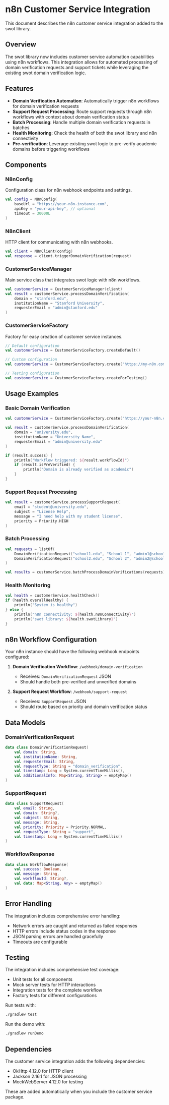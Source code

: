 # n8n Customer Service Integration

This document describes the n8n customer service integration added to the swot library.

## Overview

The swot library now includes customer service automation capabilities using n8n workflows. This integration allows for automated processing of domain verification requests and support tickets while leveraging the existing swot domain verification logic.

## Features

- **Domain Verification Automation**: Automatically trigger n8n workflows for domain verification requests
- **Support Request Processing**: Route support requests through n8n workflows with context about domain verification status
- **Batch Processing**: Handle multiple domain verification requests in batches
- **Health Monitoring**: Check the health of both the swot library and n8n connectivity
- **Pre-verification**: Leverage existing swot logic to pre-verify academic domains before triggering workflows

## Components

### N8nConfig
Configuration class for n8n webhook endpoints and settings.

```kotlin
val config = N8nConfig(
    baseUrl = "https://your-n8n-instance.com",
    apiKey = "your-api-key", // optional
    timeout = 30000L
)
```

### N8nClient
HTTP client for communicating with n8n webhooks.

```kotlin
val client = N8nClient(config)
val response = client.triggerDomainVerification(request)
```

### CustomerServiceManager
Main service class that integrates swot logic with n8n workflows.

```kotlin
val customerService = CustomerServiceManager(client)
val result = customerService.processDomainVerification(
    domain = "stanford.edu",
    institutionName = "Stanford University", 
    requesterEmail = "admin@stanford.edu"
)
```

### CustomerServiceFactory
Factory for easy creation of customer service instances.

```kotlin
// Default configuration
val customerService = CustomerServiceFactory.createDefault()

// Custom configuration
val customerService = CustomerServiceFactory.create("https://my-n8n.com", "api-key")

// Testing configuration
val customerService = CustomerServiceFactory.createForTesting()
```

## Usage Examples

### Basic Domain Verification
```kotlin
val customerService = CustomerServiceFactory.create("https://your-n8n.com")

val result = customerService.processDomainVerification(
    domain = "university.edu",
    institutionName = "University Name",
    requesterEmail = "admin@university.edu"
)

if (result.success) {
    println("Workflow triggered: ${result.workflowId}")
    if (result.isPreVerified) {
        println("Domain is already verified as academic")
    }
}
```

### Support Request Processing
```kotlin
val result = customerService.processSupportRequest(
    email = "student@university.edu",
    subject = "License Help",
    message = "I need help with my student license",
    priority = Priority.HIGH
)
```

### Batch Processing
```kotlin
val requests = listOf(
    DomainVerificationRequest("school1.edu", "School 1", "admin1@school1.edu"),
    DomainVerificationRequest("school2.edu", "School 2", "admin2@school2.edu")
)

val results = customerService.batchProcessDomainVerifications(requests)
```

### Health Monitoring
```kotlin
val health = customerService.healthCheck()
if (health.overallHealthy) {
    println("System is healthy")
} else {
    println("n8n connectivity: ${health.n8nConnectivity}")
    println("swot library: ${health.swotLibrary}")
}
```

## n8n Workflow Configuration

Your n8n instance should have the following webhook endpoints configured:

1. **Domain Verification Workflow**: `/webhook/domain-verification`
   - Receives: `DomainVerificationRequest` JSON
   - Should handle both pre-verified and unverified domains
   
2. **Support Request Workflow**: `/webhook/support-request`
   - Receives: `SupportRequest` JSON
   - Should route based on priority and domain verification status

## Data Models

### DomainVerificationRequest
```kotlin
data class DomainVerificationRequest(
    val domain: String,
    val institutionName: String,
    val requesterEmail: String,
    val requestType: String = "domain_verification",
    val timestamp: Long = System.currentTimeMillis(),
    val additionalInfo: Map<String, String> = emptyMap()
)
```

### SupportRequest
```kotlin
data class SupportRequest(
    val email: String,
    val domain: String?,
    val subject: String,
    val message: String,
    val priority: Priority = Priority.NORMAL,
    val requestType: String = "support",
    val timestamp: Long = System.currentTimeMillis()
)
```

### WorkflowResponse
```kotlin
data class WorkflowResponse(
    val success: Boolean,
    val message: String,
    val workflowId: String?,
    val data: Map<String, Any> = emptyMap()
)
```

## Error Handling

The integration includes comprehensive error handling:

- Network errors are caught and returned as failed responses
- HTTP errors include status codes in the response
- JSON parsing errors are handled gracefully
- Timeouts are configurable

## Testing

The integration includes comprehensive test coverage:

- Unit tests for all components
- Mock server tests for HTTP interactions  
- Integration tests for the complete workflow
- Factory tests for different configurations

Run tests with:
```bash
./gradlew test
```

Run the demo with:
```bash
./gradlew runDemo
```

## Dependencies

The customer service integration adds the following dependencies:

- OkHttp 4.12.0 for HTTP client
- Jackson 2.16.1 for JSON processing  
- MockWebServer 4.12.0 for testing

These are added automatically when you include the customer service package.